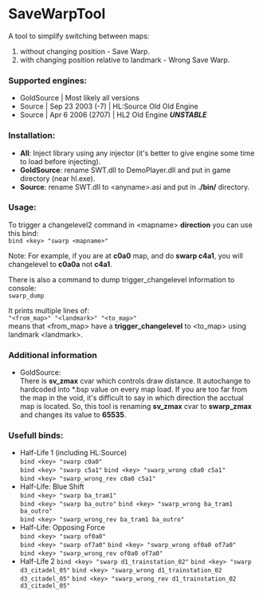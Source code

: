 # SaveWarpTool
A tool to simplify switching between maps:
1. without changing position - Save Warp.
2. with changing position relative to landmark - Wrong Save Warp.

### Supported engines:

  - GoldSource | Most likely all versions
  - Source | Sep 23 2003 (-7) | HL:Source Old Old Engine
  - Source | Apr  6 2006 (2707) | HL2 Old Engine ***UNSTABLE***

### Installation:
  - **All**: Inject library using any injector (it's better to give engine some time to load before injecting).
  - **GoldSource**: rename SWT.dll to DemoPlayer.dll and put in game directory (near hl.exe).
  - **Source**: rename SWT.dll to \<anyname\>.asi and put in **./bin/** directory.

### Usage:
To trigger a changelevel2 command in \<mapname\> **direction** you can use this bind:  
`bind <key> "swarp <mapname>"`  

Note: For example, if you are at **c0a0** map, and do **swarp c4a1**, you will changelevel to **c0a0a** not **c4a1**.

There is also a command to dump trigger\_changelevel information to console:  
`swarp_dump`  

It prints multiple lines of:  
`"<from_map>" "<landmark>" "<to_map>"`  
means that \<from_map\> have a **trigger\_changelevel** to \<to_map\> using landmark \<landmark\>.

### Additional information
- GoldSource:  
    There is **sv_zmax** cvar which controls draw distance. It autochange to hardcoded into \*.bsp value on every map load. If you are too far from the map in the void, it's difficult to say in which direction the acctual map is located. So, this tool is renaming **sv_zmax** cvar to **swarp_zmax** and changes its value to **65535**.

### Usefull binds:
- Half-Life 1 (including HL:Source)  
  `bind <key> "swarp c0a0"`  
  `bind <key> "swarp c5a1"`
  `bind <key> "swarp_wrong c0a0 c5a1"`  
  `bind <key> "swarp_wrong_rev c0a0 c5a1"`
- Half-Life: Blue Shift  
  `bind <key> "swarp ba_tram1"`  
  `bind <key> "swarp ba_outro"`
  `bind <key> "swarp_wrong ba_tram1 ba_outro"`  
  `bind <key> "swarp_wrong_rev ba_tram1 ba_outro"`
- Half-Life: Opposing Force  
  `bind <key> "swarp of0a0"`  
  `bind <key> "swarp of7a0"`
  `bind <key> "swarp_wrong of0a0 of7a0"`  
  `bind <key> "swarp_wrong_rev of0a0 of7a0"`
- Half-Life 2
  `bind <key> "swarp d1_trainstation_02"`
  `bind <key> "swarp d3_citadel_05"`
  `bind <key> "swarp_wrong d1_trainstation_02 d3_citadel_05"`
  `bind <key> "swarp_wrong_rev d1_trainstation_02 d3_citadel_05"`
